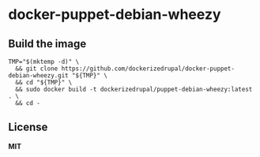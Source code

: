 # docker-puppet-debian-wheezy

## Build the image

    TMP="$(mktemp -d)" \
      && git clone https://github.com/dockerizedrupal/docker-puppet-debian-wheezy.git "${TMP}" \
      && cd "${TMP}" \
      && sudo docker build -t dockerizedrupal/puppet-debian-wheezy:latest . \
      && cd -

## License

**MIT**
